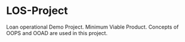 # LOS-Project
Loan operational Demo Project.
Minimum Viable Product.
Concepts of OOPS and OOAD are used in this project.
